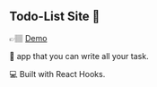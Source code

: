 ## Todo-List Site 📙

👉🏽 [Demo](https://todo-list-itai-web.netlify.com/)

🌟 app that you can write all your task. 

💻 Built with React Hooks.
